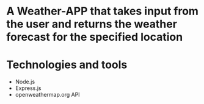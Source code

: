 # A Weather-APP that takes input from the user and returns the weather forecast for the specified location

# Technologies and tools

* Node.js 
* Express.js 
* openweathermap.org API
